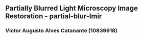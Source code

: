 ## Partially Blurred Light Microscopy Image Restoration - partial-blur-lmir
### Victor Augusto Alves Catanante (10839918)
